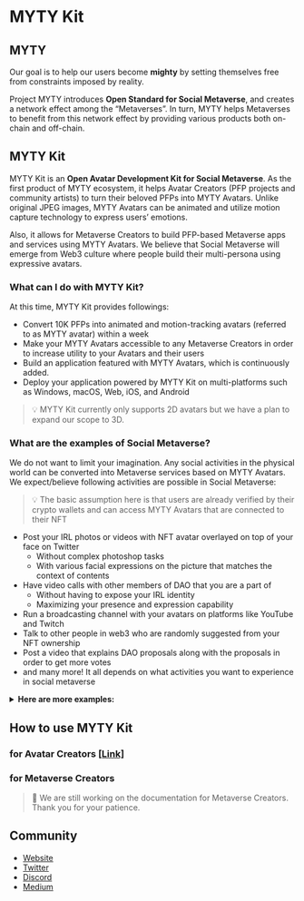 # MYTY Kit

## MYTY

Our goal is to help our users become **mighty** by setting themselves free from constraints imposed by reality. 

Project MYTY introduces **Open Standard for Social Metaverse**, and creates a network effect among the “Metaverses”. In turn, MYTY helps Metaverses to benefit from this network effect by providing various products both on-chain and off-chain.

## MYTY Kit

MYTY Kit is an **Open Avatar Development Kit for Social Metaverse**. As the first product of MYTY ecosystem, it helps Avatar Creators (PFP projects and community artists) to turn their beloved PFPs into MYTY Avatars. Unlike original JPEG images, MYTY Avatars can be animated and utilize motion capture technology to express users’ emotions.

Also, it allows for Metaverse Creators to build PFP-based Metaverse apps and services using MYTY Avatars. We believe that Social Metaverse will emerge from Web3 culture where people build their multi-persona using expressive avatars.

### What can I do with MYTY Kit?

At this time, MYTY Kit provides followings:

- Convert 10K PFPs into animated and motion-tracking avatars (referred to as MYTY avatar) within a week
- Make your MYTY Avatars accessible to any Metaverse Creators in order to increase utility to your Avatars and their users
- Build an application featured with MYTY Avatars, which is continuously added.
- Deploy your application powered by MYTY Kit on multi-platforms such as Windows, macOS, Web, iOS, and Android


>💡 MYTY Kit currently only supports 2D avatars but we have a plan to expand our scope to 3D.


### What are the examples of Social Metaverse?

We do not want to limit your imagination. Any social activities in the physical world can be converted into Metaverse services based on MYTY Avatars. We expect/believe following activities are possible in Social Metaverse:



> 💡 The basic assumption here is that users are already verified by their crypto wallets and can access MYTY Avatars that are connected to their NFT 


</aside>

- Post your IRL photos or videos with NFT avatar overlayed on top of your face on Twitter
    - Without complex photoshop tasks
    - With various facial expressions on the picture that matches the context of contents
- Have video calls with other members of DAO that you are a part of
    - Without having to expose your IRL identity
    - Maximizing your presence and expression capability
- Run a broadcasting channel with your avatars on platforms like YouTube and Twitch
- Talk to other people in web3 who are randomly suggested from your NFT ownership
- Post a video that explains DAO proposals along with the proposals in order to get more votes
- and many more! It all depends on what activities you want to experience in social metaverse

<details>
<summary><strong>Here are more examples:</strong></summary>
<ul>
    <li>Enjoy music concerts or Karaoke with other audiences</li>
    <ul>
        <li>Can express how much you are enjoying the music</li>
        <li>Can make your avatar’s lips synced with your physical lips while you are singing</li>
    </ul>
    <li>Participate in online conferences as your NFT avatars</li>
    <li>Dance with other people along with the random music</li>
    <li>Try standup comedy on the virtual stage where you can see your audiences’ faces and reactions in realtime</li>
    <li>Find a datemate in a specific NFT community</li>
    <li>Create an audial blog where your NFT avatars read out loud your blogposts using tts (audio creation) and MYTY Kit (animation creation)</li>
    <li>To have a Gathertown-like remote work place where people can have a video chat whey they get close to each other not with their IRL faces but with their NFT Avatars’ faces</li>
    <li>To have your friends’ virtual faces on top of the game you are playing to see their reactions and get more feeling of being together</li>
    <li>Join galleries or museums with your favorite avatars while you can see other audiences’ reactions to the exhibitions</li>
    <li>Have meditation sessions with other avatar users while you can naturally feel how much others are relaxed by observing their facial expressions</li>
    <li>Visit a virtual photo booth where you can take pictures with your friends</li>
    <li>Visit a psychiatrist’s virtual office and have a session without being worried about exposing yourself</li>
    <ul>
        <li>Psychiatrists should be able to read your face to diagnose your mental status</li>
    </ul>
</ul>
</details> 

    

## How to use MYTY Kit

### for  Avatar Creators [[Link]](https://myty.gitbook.io/english/)

### for Metaverse Creators

> 🚧 We are still working on the documentation for Metaverse Creators. Thank you for your patience.


## Community

- [Website](http://myty.space)
- [Twitter](https://twitter.com/myty_official)
- [Discord](https://discord.gg/myty)
- [Medium](https://medium.com/@MYTY_Official)
